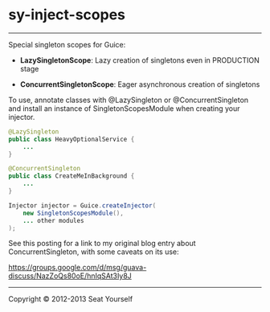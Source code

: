 # sy-inject-scopes
__________________

Special singleton scopes for Guice:

-   __LazySingletonScope__: Lazy creation of singletons even in PRODUCTION stage
    
-   __ConcurrentSingletonScope__: Eager asynchronous creation of singletons

To use, annotate classes with @LazySingleton or @ConcurrentSingleton and install an instance of SingletonScopesModule when creating your injector.

```java
@LazySingleton
public class HeavyOptionalService {
    ...
}

@ConcurrentSingleton
public class CreateMeInBackground {
    ...
}

Injector injector = Guice.createInjector(
    new SingletonScopesModule(),
    ... other modules
);
```
    
See this posting for a link to my original blog entry about ConcurrentSingleton, with some caveats on its use:

https://groups.google.com/d/msg/guava-discuss/NazZoQs80oE/hnIqSAt3Iy8J

___________________

Copyright &copy; 2012-2013 Seat Yourself